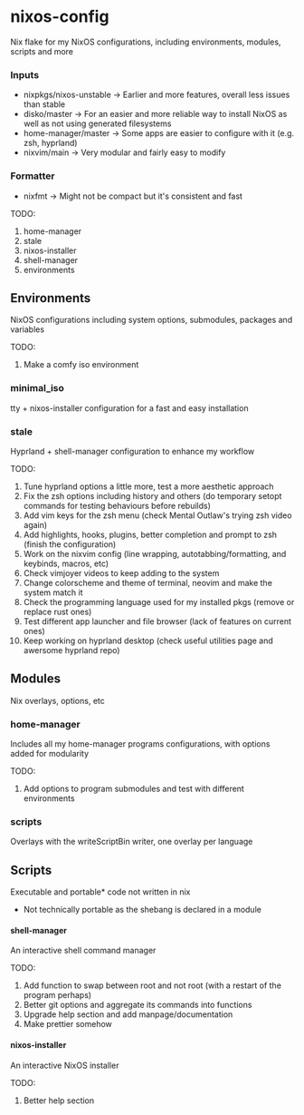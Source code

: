 # nixos-config
Nix flake for my NixOS configurations, including environments, modules, scripts and more

### Inputs
 * nixpkgs/nixos-unstable -> Earlier and more features, overall less issues than stable
 * disko/master -> For an easier and more reliable way to install NixOS as well as not using generated filesystems
 * home-manager/master -> Some apps are easier to configure with it (e.g. zsh, hyprland)
 * nixvim/main -> Very modular and fairly easy to modify

### Formatter
 * nixfmt -> Might not be compact but it's consistent and fast

TODO:
1. home-manager
2. stale
3. nixos-installer
4. shell-manager
5. environments

## Environments
NixOS configurations including system options, submodules, packages and variables

TODO:
1. Make a comfy iso environment

### minimal_iso
tty + nixos-installer configuration for a fast and easy installation

### stale
Hyprland + shell-manager configuration to enhance my workflow

TODO:
1. Tune hyprland options a little more, test a more aesthetic approach
2. Fix the zsh options including history and others (do temporary setopt commands for testing behaviours before rebuilds)
3. Add vim keys for the zsh menu (check Mental Outlaw's trying zsh video again)
4. Add highlights, hooks, plugins, better completion and prompt to zsh (finish the configuration)
5. Work on the nixvim config (line wrapping, autotabbing/formatting, and keybinds, macros, etc)
6. Check vimjoyer videos to keep adding to the system
7. Change colorscheme and theme of terminal, neovim and make the system match it
8. Check the programming language used for my installed pkgs (remove or replace rust ones)
9. Test different app launcher and file browser (lack of features on current ones)
10. Keep working on hyprland desktop (check useful utilities page and awersome hyprland repo)

## Modules
Nix overlays, options, etc

### home-manager
Includes all my home-manager programs configurations, with options added for modularity

TODO: 
1. Add options to program submodules and test with different environments

### scripts
Overlays with the writeScriptBin writer, one overlay per language

## Scripts
Executable and portable* code not written in nix 

* Not technically portable as the shebang is declared in a module

#### shell-manager
An interactive shell command manager

TODO:
1. Add function to swap between root and not root (with a restart of the program perhaps)
2. Better git options and aggregate its commands into functions
3. Upgrade help section and add manpage/documentation
4. Make prettier somehow

#### nixos-installer
An interactive NixOS installer

TODO:
1. Better help section
